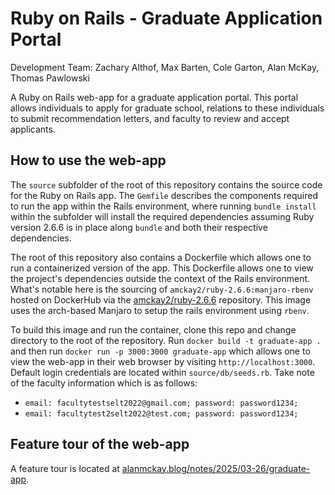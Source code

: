 # Ruby on Rails - Graduate Application Portal

Development Team: Zachary Althof, Max Barten, Cole Garton, Alan McKay, Thomas Pawlowski

A Ruby on Rails web-app for a graduate application portal. This portal allows individuals to apply for graduate school, relations to these individuals to submit recommendation letters, and faculty to review and accept applicants.

## How to use the web-app

The `source` subfolder of the root of this repository contains the source code for the Ruby on Rails app. The `Gemfile` describes the components required to run the app within the Rails environment, where running `bundle install` within the subfolder will install the required dependencies assuming
Ruby version 2.6.6 is in place along `bundle` and both their respective dependencies.

The root of this repository also contains a Dockerfile which allows one to run a containerized version of the app. This Dockerfile allows one to view the project's dependencies outside the context of the Rails environment. What's notable here is the sourcing of `amckay2/ruby-2.6.6:manjaro-rbenv` hosted on DockerHub via the [amckay2/ruby-2.6.6](https://hub.docker.com/r/amckay2/ruby-2.6.6) repository. This image uses the arch-based Manjaro to setup the rails environment using `rbenv`.

To build this image and run the container, clone this repo and change directory to the root of the repository. Run `docker build -t graduate-app .` and then run `docker run -p 3000:3000 graduate-app` which allows one to view the web-app in their web browser by visiting `http://localhost:3000`. Default login credentials are located within `source/db/seeds.rb`. Take note of the faculty information which is as follows:

- `email: facultytestselt2022@gmail.com; password: password1234;`
- `email: facultytest2selt2022@test.com; password: password1234;`

## Feature tour of the web-app

A feature tour is located at [alanmckay.blog/notes/2025/03-26/graduate-app](https://alanmckay.blog/notes/2025/03-26/graduate-app/).
